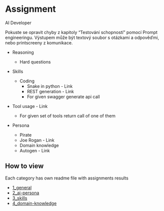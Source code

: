 # Assignment

AI Developer

Pokuste se opravit chyby z kapitoly “Testování schopností” pomocí Prompt
engineeringu. Výstupem může být textový soubor s otázkami a odpověďmi,
nebo printscreeny z komunikace.

- Reasoning
  - Hard questions 
- Skills
  - Coding
    - Snake in python - Link
    - REST generation - Link
    - For given swagger generate api call
- Tool usage - Link
  - For given set of tools return call of one of them

- Persona
  - Pirate
  - Joe Rogan - Link
  - Domain knowledge
  - Autogen - Link

## How to view

Each category has own readme file with assignments results
- [1_general](./1_general/README.md)
- [2_ai-persona](./2_ai-persona/README.md)
- [3_skills](./3_skills/README.md)
- [4_domain-knowledge](./4_domain-knowledge/README.md)